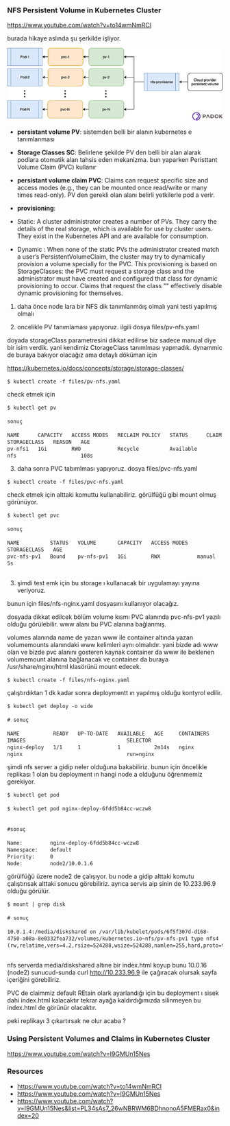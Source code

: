 ### NFS Persistent Volume in Kubernetes Cluster

https://www.youtube.com/watch?v=to14wmNmRCI


burada hikaye aslında şu şerkilde işliyor.


![pv pvc](../files/pv_pvc.png)

- **persistant volume PV**: sistemden belli bir alanın kubernetes e tanımlanması

- **Storage Classes SC**: Belirlene şekilde PV den belli bir alan alarak podlara otomatik alan tahsis eden mekanizma. bun yaparken  Peristtant Volume Claim (PVC) kullanır

- **persistant volume claim PVC**: Claims can request specific size and access modes (e.g., they can be mounted once read/write or many times read-only). PV den gerekli olan alanı belirli yetkilerle pod a verir.


- **provisioning**: 

- Static: 
A cluster administrator creates a number of PVs. They carry the details of the real storage, which is available for use by cluster users. They exist in the Kubernetes API and are available for consumption.

- Dynamic : 
When none of the static PVs the administrator created match a user’s PersistentVolumeClaim, the cluster may try to dynamically provision a volume specially for the PVC. This provisioning is based on StorageClasses: the PVC must request a storage class and the administrator must have created and configured that class for dynamic provisioning to occur. Claims that request the class "" effectively disable dynamic provisioning for themselves.




1. daha önce node lara bir NFS dik tanımlanmöış olmalı yani testi yapılmış olmalı

2. oncelikle PV tanımlaması yapıyoruz. ilgili dosya files/pv-nfs.yaml

doyada storageClass parametresini dikkat edilirse biz sadece manual diye bir isim verdik. yani kendimiz CtorageClass tanımlması yapmadık. dynammic de buraya bakıyor olacağız ama detaylı döküman için

https://kubernetes.io/docs/concepts/storage/storage-classes/


```
$ kubectl create -f files/pv-nfs.yaml
```


check etmek için

```
$ kubectl get pv

sonuç

NAME      CAPACITY   ACCESS MODES   RECLAIM POLICY   STATUS      CLAIM   STORAGECLASS   REASON   AGE
pv-nfs1   1Gi        RWO            Recycle          Available           nfs                     108s

```

3. daha sonra PVC tabımlması yapıyoruz. dosya files/pvc-nfs.yaml


```
$ kubectl create -f files/pvc-nfs.yaml
```


check etmek için alttaki komuttu kullanabiliriz. görülfüğü gibi mount olmuş görünüyor.

```
$ kubectl get pvc

sonuç

NAME          STATUS   VOLUME       CAPACITY   ACCESS MODES   STORAGECLASS   AGE
pvc-nfs-pv1   Bound    pv-nfs-pv1   1Gi        RWX            manual         5s


```


3. şimdi test emk için bu storage ı kullanacak bir uygulamayı yayına veriyoruz.


bunun için files/nfs-nginx.yaml dosyasını kullanıyor olacağız.

dosyada dikkat edilcek bölüm volume kısmı PVC alanında pvc-nfs-pv1 yazılı olduğu görülebilir. www alanı bu PVC alanına bağlanmış.

volumes alanında name de yazan www ile container altında yazan volumemounts alanındaki www kelimleri aynı olmalıdır. yani bizde adı www olan ve bizde pvc alanını gosteren kaynak container da www ile beklenen volumemount alanına bağlanacak ve container da buraya /usr/share/nginx/html klasörünü mount edecek.


```
$ kubectl create -f files/nfs-nginx.yaml
```

çalıştırdıktan 1 dk kadar sonra deploymentt ın yapılmış olduğu kontyrol edilir.

```
$ kubectl get deploy -o wide

# sonuç

NAME           READY   UP-TO-DATE   AVAILABLE   AGE     CONTAINERS    IMAGES                                 SELECTOR
nginx-deploy   1/1     1            1           2m14s   nginx         nginx                                  run=nginx

```

şimdi nfs server a gidip neler olduğuna bakabiliriz. bunun için öncelikle replikası 1 olan bu deployment ın hangi node a olduğunu öğrenmemiz gerekiyor. 

```
$ kubectl get pod

$ kubectl get pod nginx-deploy-6fdd5b84cc-wczw8


#sonuç

Name:         nginx-deploy-6fdd5b84cc-wczw8
Namespace:    default
Priority:     0
Node:         node2/10.0.1.6

```

görülfüğü üzere node2 de çalışıyor. bu node a gidip alttaki komutu çalıştırısak alttaki sonucu görebiliriz. ayrıca servis aip sinin de 10.233.96.9 olduğu görülür.

```
$ mount | grep disk

# sonuç

10.0.1.4:/media/diskshared on /var/lib/kubelet/pods/6f5f307d-d168-4750-a08a-8e0332fea732/volumes/kubernetes.io~nfs/pv-nfs-pv1 type nfs4 (rw,relatime,vers=4.2,rsize=524288,wsize=524288,namlen=255,hard,proto=tcp,timeo=600,retrans=2,sec=sys,clientaddr=10.0.1.6,local_lock=none,addr=10.0.1.4)


```

nfs serverda media/diskshared altıne bir index.html koyup bunu 10.0.16 (node2) sunucud-sunda curl http://10.233.96.9  ile çağıracak olursak sayfa içeriğini görebiliriz.


PVC de claimmiz default REtain olark ayarlandığı için bu deployment ı sisek dahi index.html kalacaktır tekrar ayağa kaldırdığımızda silinmeyen bu index.html de görünür olacaktır.


peki replikayı 3 çıkartırsak ne olur acaba ?











###  Using Persistent Volumes and Claims in Kubernetes Cluster

https://www.youtube.com/watch?v=I9GMUn15Nes

### Resources

- https://www.youtube.com/watch?v=to14wmNmRCI
- https://www.youtube.com/watch?v=I9GMUn15Nes
- https://www.youtube.com/watch?v=I9GMUn15Nes&list=PL34sAs7_26wNBRWM6BDhnonoA5FMERax0&index=20